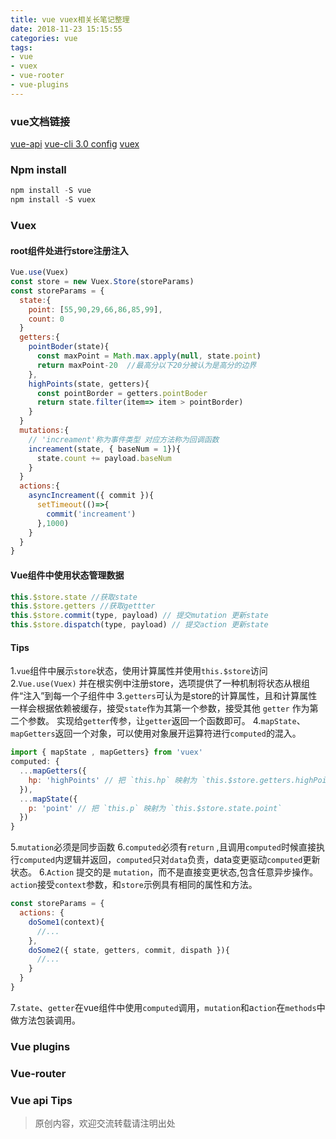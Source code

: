 ```yaml
---
title: vue vuex相关长笔记整理
date: 2018-11-23 15:15:55
categories: vue
tags: 
- vue
- vuex
- vue-rooter
- vue-plugins
---
```

### vue文档链接
[vue-api](https://cn.vuejs.org/v2/api/)
[vue-cli 3.0 config](https://cli.vuejs.org/zh/config/)
[vuex](https://vuex.vuejs.org/zh/)

### Npm install
```javascript
npm install -S vue
npm install -S vuex
```

### Vuex
#### root组件处进行store注册注入
```javascript
Vue.use(Vuex)
const store = new Vuex.Store(storeParams)
const storeParams = {
  state:{
    point: [55,90,29,66,86,85,99],
    count: 0
  }
  getters:{
    pointBoder(state){
      const maxPoint = Math.max.apply(null, state.point)
      return maxPoint-20  //最高分以下20分被认为是高分的边界
    },
    highPoints(state, getters){
      const pointBorder = getters.pointBoder
      return state.filter(item=> item > pointBorder)
    }
  }
  mutations:{
    // 'increament'称为事件类型 对应方法称为回调函数
    increament(state, { baseNum = 1}){
      state.count += payload.baseNum 
    }
  }
  actions:{
    asyncIncreament({ commit }){
      setTimeout(()=>{
        commit('increament')
      },1000)
    }
  }
}
```
#### Vue组件中使用状态管理数据
```javascript
this.$store.state //获取state
this.$store.getters //获取gettter
this.$store.commit(type, payload) // 提交mutation 更新state
this.$store.dispatch(type, payload) // 提交action 更新state
```
#### Tips
1.`vue`组件中展示`store`状态，使用计算属性并使用`this.$store`访问
2.`Vue.use(Vuex)` 并在根实例中注册store，选项提供了一种机制将状态从根组件“注入”到每一个子组件中
3.`getters`可认为是store的计算属性，且和计算属性一样会根据依赖被缓存，接受`state`作为其第一个参数，接受其他 `getter` 作为第二个参数。 实现给`getter`传参，让`getter`返回一个函数即可。
4.`mapState`、`mapGetters`返回一个对象，可以使用对象展开运算符进行`computed`的混入。
```javascript
import { mapState , mapGetters} from 'vuex'
computed: { 
  ...mapGetters({
    hp: 'highPoints' // 把 `this.hp` 映射为 `this.$store.getters.highPoints`
  }),
  ...mapState({
    p: 'point' // 把 `this.p` 映射为 `this.$store.state.point`
  })
}
```
5.`mutation`必须是同步函数
6.`computed`必须有`return` ,且调用`computed`时候直接执行`computed`内逻辑并返回，`computed`只对`data`负责，data变更驱动`computed`更新状态。
6.`Action` 提交的是 `mutation`，而不是直接变更状态,包含任意异步操作。`action`接受`context`参数，和`store`示例具有相同的属性和方法。
```javascript
const storeParams = {
  actions: {
    doSome1(context){
      //...
    },
    doSome2({ state, getters, commit, dispath }){
      //...
    }
  }
}
```
7.`state`、`getter`在vue组件中使用`computed`调用，`mutation`和a`ction`在`methods`中做方法包装调用。


### Vue plugins
### Vue-router
### Vue api Tips
>原创内容，欢迎交流转载请注明出处
